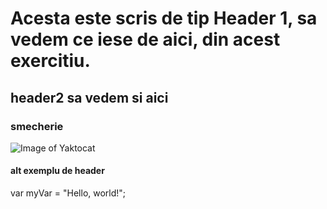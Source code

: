 # Acesta este scris de tip Header 1, sa vedem ce iese de aici, din acest exercitiu.
## header2 sa vedem si aici
### smecherie
![Image of Yaktocat](https://octodex.github.com/images/yaktocat.png)

#### alt exemplu de header
var myVar = "Hello, world!";


